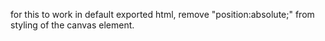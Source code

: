 for this to work in default exported html, remove "position:absolute;" from styling of the canvas element.